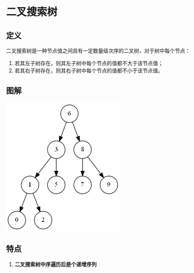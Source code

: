 # 二叉搜索树

## 定义
二叉搜索树是一种节点值之间具有一定数量级次序的二叉树，对于树中每个节点：

1. 若其左子树存在，则其左子树中每个节点的值都不大于该节点值；
2. 若其右子树存在，则其右子树中每个节点的值都不小于该节点值。

## 图解
![](./images/2tree.webp)

## 特点
1. **二叉搜索树中序遍历后是个递增序列**